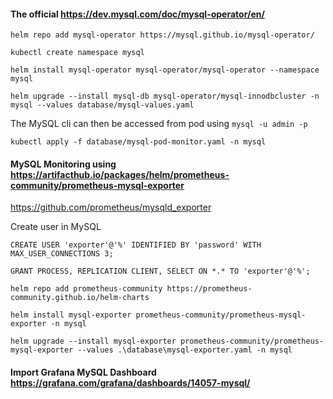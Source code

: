 #### The official https://dev.mysql.com/doc/mysql-operator/en/

```commandline
helm repo add mysql-operator https://mysql.github.io/mysql-operator/
```

```commandline
kubectl create namespace mysql
```

```commandline
helm install mysql-operator mysql-operator/mysql-operator --namespace mysql
```

```commandline
helm upgrade --install mysql-db mysql-operator/mysql-innodbcluster -n mysql --values database/mysql-values.yaml
```

The MySQL cli can then be accessed from pod using `mysql -u admin -p`

```commandline
kubectl apply -f database/mysql-pod-monitor.yaml -n mysql
```

#### MySQL Monitoring using https://artifacthub.io/packages/helm/prometheus-community/prometheus-mysql-exporter

https://github.com/prometheus/mysqld_exporter

Create user in MySQL

```commandline
CREATE USER 'exporter'@'%' IDENTIFIED BY 'password' WITH MAX_USER_CONNECTIONS 3;
```

```commandline
GRANT PROCESS, REPLICATION CLIENT, SELECT ON *.* TO 'exporter'@'%';
```

```commandline
helm repo add prometheus-community https://prometheus-community.github.io/helm-charts
```

```commandline
helm install mysql-exporter prometheus-community/prometheus-mysql-exporter -n mysql
```

```commandline
helm upgrade --install mysql-exporter prometheus-community/prometheus-mysql-exporter --values .\database\mysql-exporter.yaml -n mysql
```

#### Import Grafana MySQL Dashboard https://grafana.com/grafana/dashboards/14057-mysql/
